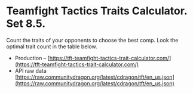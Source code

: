 # Teamfight Tactics Traits Calculator. Set 8.5.
Count the traits of your opponents to choose the best comp. Look the optimal trait count in the table below.

- Production – [https://tft-teamfight-tactics-trait-calculator.com/](https://tft-teamfight-tactics-trait-calculator.com/)
- API raw data [https://raw.communitydragon.org/latest/cdragon/tft/en_us.json](https://raw.communitydragon.org/latest/cdragon/tft/en_us.json)

